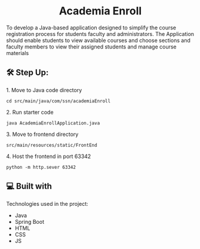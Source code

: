 <h1 align="center" id="title">Academia Enroll</h1>

<p id="description">To develop a Java-based application designed to simplify the course registration process for students faculty and administrators. The Application should enable students to view available courses and choose sections and faculty members to view their assigned students and manage course materials</p>

<h2>🛠️ Step Up:</h2>

<p>1. Move to Java code directory</p>

```
cd src/main/java/com/ssn/academiaEnroll
```

<p>2. Run starter code</p>

```
java AcademiaEnrollApplication.java
```

<p>3. Move to frontend directory</p>

```
src/main/resources/static/FrontEnd
```

<p>4. Host the frontend in port 63342</p>

```
python -m http.sever 63342
```

  
  
<h2>💻 Built with</h2>

Technologies used in the project:

*   Java
*   Spring Boot
*   HTML
*   CSS
*   JS
